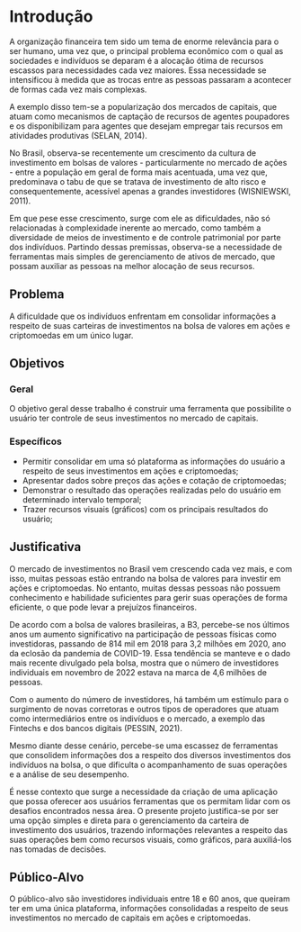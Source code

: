 # Introdução

A organização financeira tem sido um tema de enorme relevância para o ser humano, uma vez que, o principal problema econômico com o qual as sociedades e indivíduos se deparam é a alocação ótima de recursos escassos para necessidades cada vez maiores. Essa necessidade se intensificou à medida que as trocas entre as pessoas passaram a acontecer de formas cada vez mais complexas. 

A exemplo disso tem-se a popularização dos mercados de capitais, que atuam como mecanismos de captação de recursos de agentes poupadores e os disponibilizam para agentes que desejam empregar tais recursos em atividades produtivas (SELAN, 2014).  

No Brasil, observa-se recentemente um crescimento da cultura de investimento em bolsas de valores - particularmente no mercado de ações - entre a população em geral de forma mais acentuada, uma vez que, predominava o tabu de que se tratava de investimento de alto risco e consequentemente, acessível apenas a grandes investidores (WISNIEWSKI, 2011). 

Em que pese esse crescimento, surge com ele as dificuldades, não só relacionadas à complexidade inerente ao mercado, como também a diversidade de meios de investimento e de controle patrimonial por parte dos indivíduos. Partindo dessas premissas, observa-se a necessidade de ferramentas mais simples de gerenciamento de ativos de mercado, que possam auxiliar as pessoas na melhor alocação de seus recursos. 

## Problema

A dificuldade que os indivíduos enfrentam em consolidar informações a respeito de suas carteiras de investimentos na bolsa de valores em ações e criptomoedas em um único lugar. 

## Objetivos

### Geral 	 

O objetivo geral desse trabalho é construir uma ferramenta que possibilite o usuário ter controle de seus investimentos no mercado de capitais. 

### Específicos

* Permitir consolidar em uma só plataforma as informações do usuário a respeito de seus investimentos em ações e criptomoedas; 
* Apresentar dados sobre preços das ações e cotação de criptomoedas; 
* Demonstrar o resultado das operações realizadas pelo do usuário em determinado intervalo temporal; 
* Trazer recursos visuais (gráficos) com os principais resultados do usuário; 

## Justificativa

O mercado de investimentos no Brasil vem crescendo cada vez mais, e com isso, muitas pessoas estão entrando na bolsa de valores para investir em ações e criptomoedas. No entanto, muitas dessas pessoas não possuem conhecimento e habilidade suficientes para gerir suas operações de forma eficiente, o que pode levar a prejuízos financeiros. 

De acordo com a bolsa de valores brasileiras, a B3, percebe-se nos últimos anos um aumento significativo na participação de pessoas físicas como investidoras, passando de 814 mil em 2018 para 3,2 milhões em 2020, ano da eclosão da pandemia de COVID-19. Essa tendência se manteve e o dado mais recente divulgado pela bolsa, mostra que o número de investidores individuais em novembro de 2022 estava na marca de 4,6 milhões de pessoas.  

Com o aumento do número de investidores, há também um estímulo para o surgimento de novas corretoras e outros tipos de operadores que atuam como intermediários entre os indivíduos e o mercado, a exemplo das Fintechs e dos bancos digitais (PESSIN, 2021). 

Mesmo diante desse cenário, percebe-se uma escassez de ferramentas que consolidem informações dos a respeito dos diversos investimentos dos indivíduos na bolsa, o que dificulta o acompanhamento de suas operações e a análise de seu desempenho. 

É nesse contexto que surge a necessidade da criação de uma aplicação que possa oferecer aos usuários ferramentas que os permitam lidar com os desafios encontrados nessa área. O presente projeto justifica-se por ser uma opção simples e direta para o gerenciamento da carteira de investimento dos usuários, trazendo informações relevantes a respeito das suas operações bem como recursos visuais, como gráficos, para auxiliá-los nas tomadas de decisões. 

## Público-Alvo

O público-alvo são investidores individuais entre 18 e 60 anos, que queiram ter em uma única plataforma, informações consolidadas a respeito de seus investimentos no mercado de capitais em ações e criptomoedas. 
